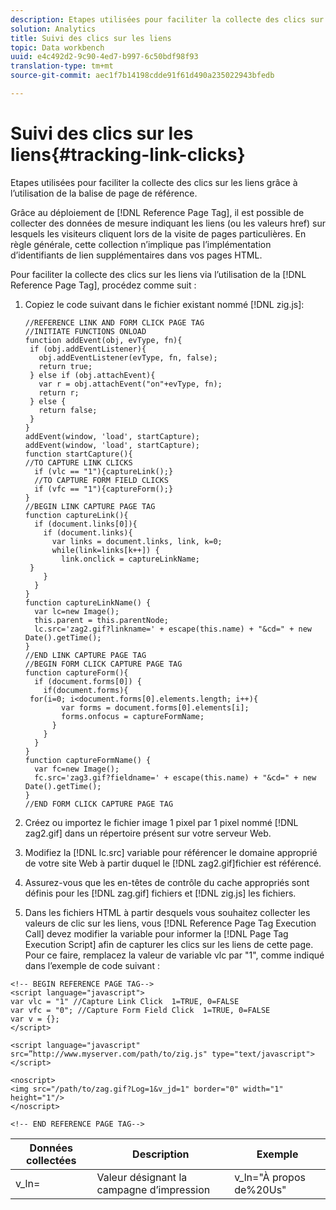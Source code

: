 ```yaml
---
description: Etapes utilisées pour faciliter la collecte des clics sur les liens grâce à l’utilisation de la balise de page de référence.
solution: Analytics
title: Suivi des clics sur les liens
topic: Data workbench
uuid: e4c492d2-9c90-4ed7-b997-6c50bdf98f93
translation-type: tm+mt
source-git-commit: aec1f7b14198cdde91f61d490a235022943bfedb

---
```



# Suivi des clics sur les liens{#tracking-link-clicks}

Etapes utilisées pour faciliter la collecte des clics sur les liens grâce à l’utilisation de la balise de page de référence.

Grâce au déploiement de [!DNL Reference Page Tag], il est possible de collecter des données de mesure indiquant les liens (ou les valeurs href) sur lesquels les visiteurs cliquent lors de la visite de pages particulières. En règle générale, cette collection n’implique pas l’implémentation d’identifiants de lien supplémentaires dans vos pages HTML.

Pour faciliter la collecte des clics sur les liens via l’utilisation de la [!DNL Reference Page Tag], procédez comme suit :

1. Copiez le code suivant dans le fichier existant nommé [!DNL zig.js]:

   ```
   //REFERENCE LINK AND FORM CLICK PAGE TAG 
   //INITIATE FUNCTIONS ONLOAD 
   function addEvent(obj, evType, fn){  
    if (obj.addEventListener){  
      obj.addEventListener(evType, fn, false);  
      return true;  
    } else if (obj.attachEvent){  
      var r = obj.attachEvent("on"+evType, fn);  
      return r;  
    } else {  
      return false;  
    }  
   } 
   addEvent(window, 'load', startCapture); 
   addEvent(window, 'load', startCapture); 
   function startCapture(){ 
   //TO CAPTURE LINK CLICKS 
     if (vlc == "1"){captureLink();} 
     //TO CAPTURE FORM FIELD CLICKS 
     if (vfc == "1"){captureForm();} 
   } 
   //BEGIN LINK CAPTURE PAGE TAG 
   function captureLink(){ 
     if (document.links[0]){ 
       if (document.links){ 
         var links = document.links, link, k=0; 
         while(link=links[k++]) { 
           link.onclick = captureLinkName; 
    } 
       } 
     } 
   } 
   function captureLinkName() { 
     var lc=new Image(); 
     this.parent = this.parentNode; 
     lc.src='zag2.gif?linkname=' + escape(this.name) + "&cd=" + new Date().getTime(); 
   } 
   //END LINK CAPTURE PAGE TAG 
   //BEGIN FORM CLICK CAPTURE PAGE TAG 
   function captureForm(){ 
     if (document.forms[0]) { 
       if(document.forms){ 
    for(i=0; i<document.forms[0].elements.length; i++){ 
           var forms = document.forms[0].elements[i]; 
           forms.onfocus = captureFormName; 
         } 
       } 
     } 
   } 
   function captureFormName() { 
     var fc=new Image(); 
     fc.src='zag3.gif?fieldname=' + escape(this.name) + "&cd=" + new Date().getTime(); 
   } 
   //END FORM CLICK CAPTURE PAGE TAG
   ```

1. Créez ou importez le fichier image 1 pixel par 1 pixel nommé [!DNL zag2.gif] dans un répertoire présent sur votre serveur Web.
1. Modifiez la [!DNL lc.src] variable pour référencer le domaine approprié de votre site Web à partir duquel le [!DNL zag2.gif]fichier est référencé.

1. Assurez-vous que les en-têtes de contrôle du cache appropriés sont définis pour les [!DNL zag.gif] fichiers et [!DNL zig.js] les fichiers.

1. Dans les fichiers HTML à partir desquels vous souhaitez collecter les valeurs de clic sur les liens, vous [!DNL Reference Page Tag Execution Call] devez modifier la variable pour informer la [!DNL Page Tag Execution Script] afin de capturer les clics sur les liens de cette page. Pour ce faire, remplacez la valeur de variable vlc par &quot;1&quot;, comme indiqué dans l’exemple de code suivant :

```
<!-- BEGIN REFERENCE PAGE TAG--> 
<script language="javascript"> 
var vlc = "1" //Capture Link Click  1=TRUE, 0=FALSE 
var vfc = "0"; //Capture Form Field Click  1=TRUE, 0=FALSE 
var v = {}; 
</script> 
 
<script language="javascript" src=”http://www.myserver.com/path/to/zig.js" type="text/javascript"></script> 
 
<noscript> 
<img src="/path/to/zag.gif?Log=1&v_jd=1" border="0" width="1" height="1"/> 
</noscript> 
 
<!-- END REFERENCE PAGE TAG-->
```

| Données collectées | Description | Exemple |
|---|---|---|
| v_ln= | Valeur désignant la campagne d’impression | v_ln=&quot;À propos de%20Us&quot; |

